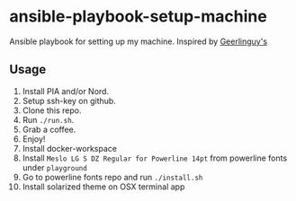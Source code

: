 # ansible-playbook-setup-machine
Ansible playbook for setting up my machine. Inspired by [Geerlinguy's](https://github.com/geerlingguy/mac-dev-playbook)

## Usage
1. Install PIA and/or Nord.
1. Setup ssh-key on github.
1. Clone this repo.
1. Run `./run.sh`.
1. Grab a coffee.
1. Enjoy!
1. Install docker-workspace
1. Install `Meslo LG S DZ Regular for Powerline 14pt` from powerline fonts under `playground`
1. Go to powerline fonts repo and run `./install.sh`
1. Install solarized theme on OSX terminal app
